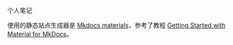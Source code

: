 个人笔记

使用的静态站点生成器是 [Mkdocs materials](https://github.com/squidfunk/mkdocs-material)，参考了教程 [Getting Started with Material for MkDocs](https://jameswillett.dev/getting-started-with-material-for-mkdocs/)。
